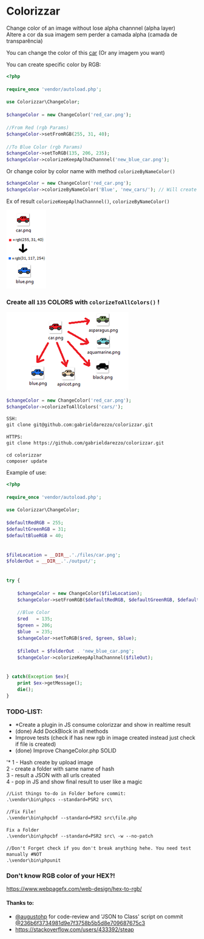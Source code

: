 # Colorizzar 


Change color of an image without lose alpha channnel (alpha layer)  
Altere a cor da sua imagem sem perder a camada alpha (camada de transparência)


You can change the color of this [car](https://github.com/gabrieldarezzo/colorizzar/blob/master/car.png?raw=true) (Or any imagem you want)


You can create specific color by RGB:
```php
<?php
 
require_once 'vendor/autoload.php';

use Colorizzar\ChangeColor;

$changeColor = new ChangeColor('red_car.png');

//From Red (rgb Params)
$changeColor->setFromRGB(255, 31, 40);

//To Blue Color (rgb Params)
$changeColor->setToRGB(135, 206, 235);
$changeColor->colorizeKeepAplhaChannnel('new_blue_car.png');

```

Or change color by color name with method `colorizeByNameColor()`

```php
$changeColor = new ChangeColor('red_car.png');
$changeColor->colorizeByNameColor('Blue', 'new_cars/'); // Will create 'blue.png'
```   
 
 
Ex of result `colorizeKeepAplhaChannnel()`, `colorizeByNameColor()`  

![Scheme](doc/to_from_rgb.png)  


  

### Create all `135` COLORS with `colorizeToAllColors()` !

![Scheme](doc/to_from.png)  

```php
$changeColor = new ChangeColor('red_car.png');
$changeColor->colorizeToAllColors('cars/');
```




```
SSH:
git clone git@github.com:gabrieldarezzo/colorizzar.git

HTTPS:
git clone https://github.com/gabrieldarezzo/colorizzar.git

cd colorizzar  
composer update  
```

Example of use:
```php
<?php

require_once 'vendor/autoload.php';

use Colorizzar\ChangeColor;

$defaultRedRGB = 255;
$defaultGreenRGB = 31;
$defaultBlueRGB = 40;


$fileLocation = __DIR__.'./files/car.png';
$folderOut = __DIR__.'./output/';


try {

	$changeColor = new ChangeColor($fileLocation);
	$changeColor->setFromRGB($defaultRedRGB, $defaultGreenRGB, $defaultBlueRGB);

	//Blue Color
	$red   = 135;
	$green = 206;
	$blue  = 235;
	$changeColor->setToRGB($red, $green, $blue);

	$fileOut = $folderOut . 'new_blue_car.png';
	$changeColor->colorizeKeepAplhaChannnel($fileOut);


} catch(Exception $ex){
	print $ex->getMessage();
	die();
}

```


### TODO-LIST:
  - *Create a plugin in JS consume colorizzar and show in realtime result   
  - (done) Add DockBlock in all methods
  - Improve tests (check if has new rgb in image created instead just check if file is created)  
  - (done) Improve ChangeColor.php SOLID

'* 
1 - Hash create by upload image  
2 - create a folder with same name of hash  
3 - result a JSON with all urls created  
4 - pop in JS and show final result to user like a magic   



```batch
//List things to-do in Folder before commit:
.\vendor\bin\phpcs --standard=PSR2 src\

//Fix File!
.\vendor\bin\phpcbf --standard=PSR2 src\file.php

Fix a Folder
.\vendor\bin\phpcbf --standard=PSR2 src\ -w --no-patch

//Don't Forget check if you don't break anything hehe. You need test manually #NOT
.\vendor\bin\phpunit
```



### Don't know RGB color of your HEX?!  
https://www.webpagefx.com/web-design/hex-to-rgb/


#### Thanks to:

 * [@augustohp](https://github.com/augustohp) for code-review and 'JSON to Class' script on commit [@236b6f3734981d9e7f3758b5b5d8e709687675c3](https://github.com/gabrieldarezzo/colorizzar/pull/1/commits/236b6f3734981d9e7f3758b5b5d8e709687675c3)
 * https://stackoverflow.com/users/433392/steap